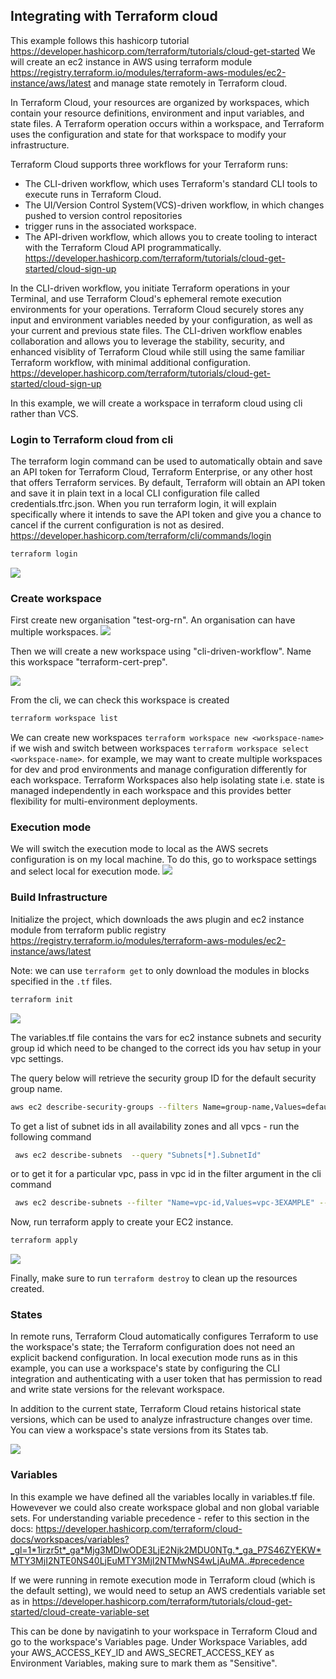## Integrating with Terraform cloud

This example follows this hashicorp tutorial https://developer.hashicorp.com/terraform/tutorials/cloud-get-started
We will create an ec2 instance in AWS using terraform module https://registry.terraform.io/modules/terraform-aws-modules/ec2-instance/aws/latest
and manage state remotely in Terraform cloud. 

In Terraform Cloud, your resources are organized by workspaces, which contain your resource definitions, 
environment and input variables, and state files. A Terraform operation occurs within a workspace, and 
Terraform uses the configuration and state for that workspace to modify your infrastructure.

Terraform Cloud supports three workflows for your Terraform runs:

* The CLI-driven workflow, which uses Terraform's standard CLI tools to execute runs in Terraform Cloud.
* The UI/Version Control System(VCS)-driven workflow, in which changes pushed to version control repositories 
* trigger runs in the associated workspace.
* The API-driven workflow, which allows you to create tooling to interact with the Terraform Cloud API 
programmatically.
https://developer.hashicorp.com/terraform/tutorials/cloud-get-started/cloud-sign-up

In the CLI-driven workflow, you initiate Terraform operations in your Terminal, and use Terraform Cloud's 
ephemeral remote execution environments for your operations. Terraform Cloud securely stores any 
input and environment variables needed by your configuration, as well as your current and previous state 
files. The CLI-driven workflow enables collaboration and allows you to leverage the stability, security, 
and enhanced visiblity of Terraform Cloud while still using the same familiar Terraform workflow, with 
minimal additional configuration.
https://developer.hashicorp.com/terraform/tutorials/cloud-get-started/cloud-sign-up

In this example,  we will create a workspace in terraform cloud using cli rather than VCS.


### Login to Terraform cloud from cli 

The terraform login command can be used to automatically obtain and save an API token for Terraform 
Cloud, Terraform Enterprise, or any other host that offers Terraform services.
By default, Terraform will obtain an API token and save it in plain text in a local CLI configuration 
file called credentials.tfrc.json. When you run terraform login, it will explain specifically where it 
intends to save the API token and give you a chance to cancel if the current configuration is not as desired.
https://developer.hashicorp.com/terraform/cli/commands/login

```bash
terraform login
```

![](../screenshots/terraform-cloud-login.png)


### Create workspace

First create new organisation "test-org-rn". An organisation can have multiple workspaces.
![](../screenshots/new-org.png)

Then we will create a new workspace using "cli-driven-workflow". Name this workspace "terraform-cert-prep".

![](../screenshots/terraform-cloud-workspaces.png)

From the cli, we can check this workspace is created

```bash
terraform workspace list
```

We can create new workspaces `terraform workspace new <workspace-name>` if we wish and switch between workspaces
`terraform workspace select <workspace-name>`. for example, we may want to create multiple workspaces for dev and prod 
environments and manage configuration differently for each workspace. 
Terraform Workspaces also help isolating state i.e. state is managed independently in each workspace 
and this provides better flexibility for multi-environment deployments.

### Execution mode 

We will switch the execution mode to local as the AWS secrets configuration is on my local machine.
To do this, go to workspace settings and select local for execution mode.
![](../screenshots/terraform-cloud-execution-mode.png)


### Build Infrastructure

Initialize the project, which downloads the aws plugin and ec2 instance module from terraform public registry
https://registry.terraform.io/modules/terraform-aws-modules/ec2-instance/aws/latest

Note: we can use `terraform get` to only download the modules in blocks specified in the `.tf` files.

```bash
terraform init
```

![](../screenshots/terraform-init-and-download-modules.png)


The variables.tf file contains the vars for ec2 instance subnets and security group id which need to
be changed to the correct ids you hav setup in your vpc settings. 

The query below will retrieve the security group ID for the default security group name.

```bash
aws ec2 describe-security-groups --filters Name=group-name,Values=default --query "SecurityGroups[0].{Name:GroupName,ID:GroupId}"
```

To get a list of subnet ids in all availability zones and all vpcs - run the following command

```bash
 aws ec2 describe-subnets  --query "Subnets[*].SubnetId" 
```

or to get it for a particular vpc, pass in vpc id in the filter argument in the cli command 

```bash
 aws ec2 describe-subnets --filter "Name=vpc-id,Values=vpc-3EXAMPLE" --query "Subnets[*].SubnetId" 
```

Now, run terraform apply to create your EC2 instance.

```bash
terraform apply
```
![](../screenshots/terraform-ec2-cloud.png)

Finally, make sure to run `terraform destroy` to clean up the resources created.

### States 

In remote runs, Terraform Cloud automatically configures Terraform to use the workspace's state; the Terraform 
configuration does not need an explicit backend configuration.
In local execution mode runs as in this example, you can use a workspace's state by configuring the CLI 
integration and authenticating with a user token that has permission to read and write state versions
for the relevant workspace. 

In addition to the current state, Terraform Cloud retains historical state versions, which can be used to 
analyze infrastructure changes over time.  You can view a workspace's state versions from its States tab.

![](../screenshots/terraform-cloud-states.png)

### Variables

In this example  we have defined all the variables locally in variables.tf file. Howevever we could also 
create workspace global and non global variable sets.  For understanding variable precedence - refer to this section in the docs:
https://developer.hashicorp.com/terraform/cloud-docs/workspaces/variables?_gl=1*1irzr5t*_ga*Mjg3MDIwODE3LjE2Njk2MDU0NTg.*_ga_P7S46ZYEKW*MTY3MjI2NTE0NS40LjEuMTY3MjI2NTMwNS4wLjAuMA..#precedence

If we were running in remote execution mode in Terraform cloud (which is the default setting), we would need to setup
an AWS credentials variable set as in https://developer.hashicorp.com/terraform/tutorials/cloud-get-started/cloud-create-variable-set

This can be done by navigatinh to your  workspace in Terraform Cloud and go to the workspace's Variables page. 
Under Workspace Variables, add your AWS_ACCESS_KEY_ID and AWS_SECRET_ACCESS_KEY as Environment Variables, making sure
to mark them as "Sensitive".